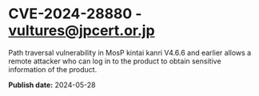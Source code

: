 # CVE-2024-28880 - vultures@jpcert.or.jp

Path traversal vulnerability in MosP kintai kanri V4.6.6 and earlier allows a remote attacker who can log in to the product to obtain sensitive information of the product.

**Publish date:** 2024-05-28
